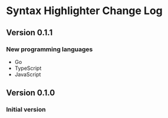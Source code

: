 # Syntax Highlighter Change Log

## Version 0.1.1
### New programming languages
* Go
* TypeScript
* JavaScript

## Version 0.1.0
### Initial version
